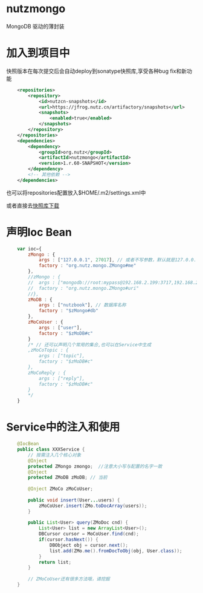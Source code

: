 nutzmongo
=========

MongoDB 驱动的薄封装

# 加入到项目中

快照版本在每次提交后会自动deploy到sonatype快照库,享受各种bug fix和新功能

```xml
	<repositories>
		<repository>
			<id>nutzcn-snapshots</id>
			<url>https://jfrog.nutz.cn/artifactory/snapshots</url>
			<snapshots>
				<enabled>true</enabled>
			</snapshots>
		</repository>
	</repositories>
	<dependencies>
		<dependency>
			<groupId>org.nutz</groupId>
			<artifactId>nutzmongo</artifactId>
			<version>1.r.60-SNAPSHOT</version>
		</dependency>
		<!-- 其他依赖 -->
	</dependencies>
```

也可以将repositories配置放入$HOME/.m2/settings.xml中

或者直接去[快照库下载](https://jfrog.nutz.cn/artifactory/snapshots/org/nutz/nutzmongo/1.r.60-SNAPSHOT/)

# 声明Ioc Bean

```js
	var ioc={
		zMongo : {
			args : ["127.0.0.1", 27017], // 或者不写参数，默认就是127.0.0.1和27017
			factory : "org.nutz.mongo.ZMongo#me"
		},
		//zMongo : {
		//	args : ["mongodb://root:mypass@192.168.2.199:3717,192.168.2.200:3717/admin?replicaSet=mgset"], // 基于Mongo URI创建ZMongo
		//	factory : "org.nutz.mongo.ZMongo#uri"
		//},
		zMoDB : {
			args : ["nutzbook"], // 数据库名称
			factory : "$zMongo#db"
		},
		zMoCoUser : {
			args : ["user"],
			factory : "$zMoDB#c"
		}
		/* // 还可以声明几个常用的集合,也可以在Service中生成
		,zMoCoTopic : {
			args : ["topic"],
			factory : "$zMoDB#c"
		},
		zMoCoReply : {
			args : ["reply"],
			factory : "$zMoDB#c"
		}
		*/
	}
```

# Service中的注入和使用

```java
	@IocBean
	public class XXXService {
		// 按需注入几个核心对象
		@Inject 
		protected ZMongo zmongo;  //注意大小写与配置的名字一致
		@Inject
		protected ZMoDB zMoDB; // 当前
		
		@Inject ZMoCo zMoCoUser;
		
		public void insert(User...users) {
			zMoCoUser.insert(ZMo.toDocArray(users));
		}
		
		public List<User> query(ZMoDoc cnd) {
			List<User> list = new ArrayList<User>();
			DBCursor cursor = MoCoUser.find(cnd);
			if(cursor.hasNext()) {
       			DBObject obj = cursor.next();
       			list.add(ZMo.me().fromDocToObj(obj, User.class));
    		}
    		return list;
		}
		
		// ZMoCoUser还有很多方法哦，请挖掘
	}
```